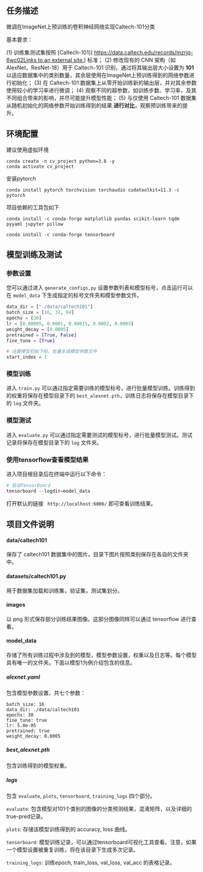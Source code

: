## 任务描述

微调在ImageNet上预训练的卷积神经网络实现Caltech-101分类

基本要求：

(1) 训练集测试集按照 [Caltech-101]( [https://data.caltech.edu/records/mzrjq-6wc02Links to an external site.](https://data.caltech.edu/records/mzrjq-6wc02)) 标准；
(2) 修改现有的 CNN 架构（如AlexNet，ResNet-18）用于 Caltech-101 识别，通过将其输出层大小设置为 **101** 以适应数据集中的类别数量，其余层使用在ImageNet上预训练得到的网络参数进行初始化；
(3) 在 Caltech-101 数据集上从零开始训练新的输出层，并对其余参数使用较小的学习率进行微调；
(4) 观察不同的超参数，如训练步数、学习率，及其不同组合带来的影响，并尽可能提升模型性能；
(5) 与仅使用 Caltech-101 数据集从随机初始化的网络参数开始训练得到的结果 **进行对比**，观察预训练带来的提升。



## 环境配置

建议使用虚拟环境

```
conda create -n cv_project python=3.8 -y
conda activate cv_project
```

安装pytorch

```
conda install pytorch torchvision torchaudio cudatoolkit=11.3 -c pytorch
```

项目依赖的工具包如下

```
conda install -c conda-forge matplotlib pandas scikit-learn tqdm pyyaml jupyter pillow
```

```
conda install -c conda-forge tensorboard
```



## 模型训练及测试

### 参数设置

您可以通过进入 `generate_configs,py` 设置参数列表和模型标号，点击运行可以在 `model_data` 下生成指定的标号文件夹和模型参数文件。

```python
data_dir = ["./data/caltech101"]
batch_size = [16, 32, 64]
epochs = [30]
lr = [0.00005, 0.0001, 0.00015, 0.0002, 0.0003]
weight_decay = [0.0005]
pretrained = [True, False]
fine_tune = [True]

# 设置模型初始下标，批量生成模型参数文件
start_index = 1
```

### 模型训练

进入 `train.py` 可以通过指定需要训练的模型标号，进行批量模型训练。训练得到的权重将保存在模型目录下的 `best_alexnet.pth`，训练日志将保存在模型目录下的 `log` 文件夹。

### 模型测试

进入 `evaluate.py` 可以通过指定需要测试的模型标号，进行批量模型测试。测试记录将保存在模型目录下的 `log` 文件夹。

### 使用tensorflow查看模型结果

进入项目根目录后在终端中运行以下命令：

```python
# 启动TensorBoard
tensorboard --logdir=model_data
```

打开默认的链接 ` http://localhost:6006/` 即可查看训练结果。



## 项目文件说明

#### data/caltech101

保存了 caltech101 数据集中的图片。目录下图片按照类别保存在各自的文件夹中。

#### datasets/caltech101.py

用于数据集加载和训练集，验证集，测试集划分。

#### images

以 png 形式保存部分训练结果图像。这部分图像同样可以通过 tensorflow 进行查看。

#### model_data

存储了所有训练过程中涉及到的模型，模型参数设置，权重以及日志等。每个模型具有唯一的文件夹。下面以模型1为例介绍包含的信息。

##### alexnet.yaml

包含模型参数设置，共七个参数：

```
batch_size: 16
data_dir: ./data/caltech101
epochs: 30
fine_tune: true
lr: 5.0e-05
pretrained: true
weight_decay: 0.0005
```

##### best_alexnet.pth

包含训练得到的模型权重。

##### logs

包含 `evaluate`, `plots`, `tensorboard`, `training_logs` 四个部分。

`evaluate`: 包含模型对101个类别的图像的分类预测结果，混淆矩阵，以及详细的true-pred记录。

`plots`: 存储该模型训练得到的 accuracy, loss 曲线。

`tensorboard`: 模型训练记录，可以通过tensorboard可视化工具查看。注意，如果一个模型设置被重复训练，将在该目录下生成多次记录。

`training_logs`: 训练epoch, train_loss, val_loss, val_acc 的表格记录。

